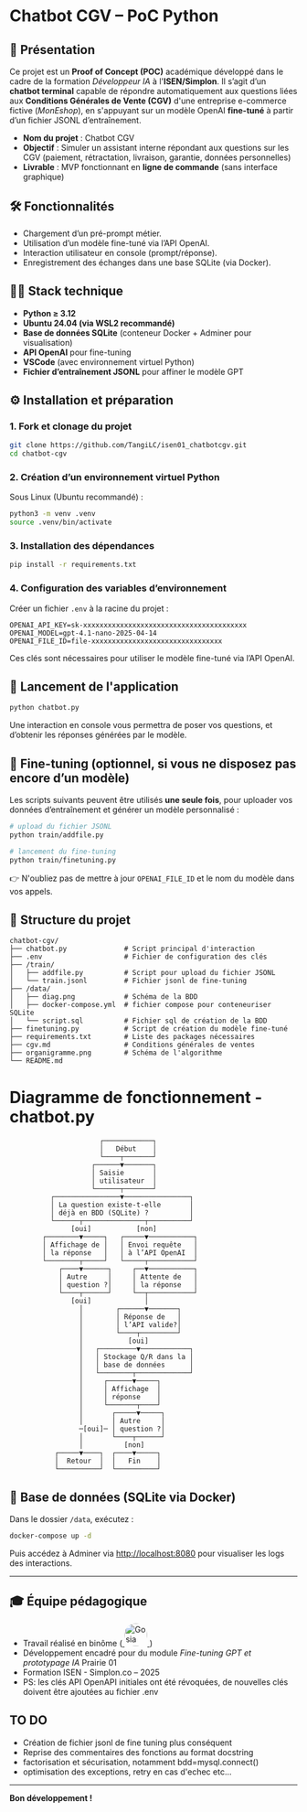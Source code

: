 # Chatbot CGV – PoC Python

## 🧾 Présentation

Ce projet est un **Proof of Concept (POC)** académique développé dans le cadre de la formation *Développeur IA* à l'**ISEN/Simplon**. Il s’agit d’un **chatbot terminal** capable de répondre automatiquement aux questions liées aux **Conditions Générales de Vente (CGV)** d'une entreprise e-commerce fictive (*MonEshop*), en s'appuyant sur un modèle OpenAI **fine-tuné** à partir d’un fichier JSONL d’entraînement.

- **Nom du projet** : Chatbot CGV
- **Objectif** : Simuler un assistant interne répondant aux questions sur les CGV (paiement, rétractation, livraison, garantie, données personnelles)
- **Livrable** : MVP fonctionnant en **ligne de commande** (sans interface graphique)

## 🛠️ Fonctionnalités

- Chargement d’un pré-prompt métier.
- Utilisation d’un modèle fine-tuné via l’API OpenAI.
- Interaction utilisateur en console (prompt/réponse).
- Enregistrement des échanges dans une base SQLite (via Docker).

## 🧑‍💻 Stack technique

- **Python ≥ 3.12**
- **Ubuntu 24.04 (via WSL2 recommandé)**
- **Base de données SQLite** (conteneur Docker + Adminer pour visualisation)
- **API OpenAI** pour fine-tuning
- **VSCode** (avec environnement virtuel Python)
- **Fichier d’entraînement JSONL** pour affiner le modèle GPT

## ⚙️ Installation et préparation

### 1. Fork et clonage du projet

```bash
git clone https://github.com/TangiLC/isen01_chatbotcgv.git
cd chatbot-cgv
```

### 2. Création d’un environnement virtuel Python

Sous Linux (Ubuntu recommandé) :

```bash
python3 -m venv .venv
source .venv/bin/activate
```

### 3. Installation des dépendances

```bash
pip install -r requirements.txt
```

### 4. Configuration des variables d’environnement

Créer un fichier `.env` à la racine du projet :

```env
OPENAI_API_KEY=sk-xxxxxxxxxxxxxxxxxxxxxxxxxxxxxxxxxxxxxxxx
OPENAI_MODEL=gpt-4.1-nano-2025-04-14
OPENAI_FILE_ID=file-xxxxxxxxxxxxxxxxxxxxxxxxxxxxxxxx

```

Ces clés sont nécessaires pour utiliser le modèle fine-tuné via l’API OpenAI.

## 🧪 Lancement de l'application

```bash
python chatbot.py
```

Une interaction en console vous permettra de poser vos questions, et d’obtenir les réponses générées par le modèle.

## 🧬 Fine-tuning (optionnel, si vous ne disposez pas encore d’un modèle)

Les scripts suivants peuvent être utilisés **une seule fois**, pour uploader vos données d’entraînement et générer un modèle personnalisé :

```bash
# upload du fichier JSONL
python train/addfile.py

# lancement du fine-tuning
python train/finetuning.py
```

👉 N'oubliez pas de mettre à jour `OPENAI_FILE_ID` et le nom du modèle dans vos appels.

## 🧩 Structure du projet

```
chatbot-cgv/
├── chatbot.py              # Script principal d'interaction
├── .env                    # Fichier de configuration des clés
├── /train/
│   ├── addfile.py          # Script pour upload du fichier JSONL
│   └── train.jsonl         # Fichier jsonl de fine-tuning
├── /data/                  
│   ├── diag.png            # Schéma de la BDD
│   ├── docker-compose.yml  # fichier compose pour conteneuriser SQLite
│   └── script.sql          # Fichier sql de création de la BDD
├── finetuning.py           # Script de création du modèle fine-tuné
├── requirements.txt        # Liste des packages nécessaires
├── cgv.md                  # Conditions générales de ventes
├── organigramme.png        # Schéma de l'algorithme
└── README.md
```

# Diagramme de fonctionnement - chatbot.py

```
                      ┌────────────┐
                      │   Début    │
                      └────┬───────┘
                    ┌──────▼───────┐
                    │ Saisie       │
                    │ utilisateur  │
                    └──────┬───────┘
          ┌────────────────▼────────────────┐
          │ La question existe-t-elle       │
          │ déjà en BDD (SQLite) ?          │
          └──────┬───────────────┬──────────┘
               [oui]           [non]
        ┌────────▼─────┐   ┌─────▼───────────┐
        │ Affichage de │   │ Envoi requête   │
        │ la réponse   │   │ à l’API OpenAI  │
        └────────┬─────┘   └─────┬───────────┘
            ┌────▼──────┐     ┌──▼───────────┐
            │ Autre     │     │ Attente de   │
            │ question ?│     │ la réponse   │
            └────┬──────┘     └──┬───────────┘
               [oui]             │
                 │        ┌──────▼───────┐
                 │        │ Réponse de   │
                 │        │ l’API valide?│
                 │        └────┬─────────┘
                 │           [oui]
                 │   ┌─────────▼────────────┐
                 │   │ Stockage Q/R dans la │
                 │   │ base de données      │
                 │   └────────┬─────────────┘
                 │     ┌──────▼─────┐
                 │     │ Affichage  │
                 │     │ réponse    │
                 │     └───────┬────┘
                 │       ┌─────▼─────┐
                 │       │ Autre     │
                 ─[oui]─ │ question ?│
                 │       └────┬──────┘
                 │          [non]
           ┌─────▼────┐  ┌────▼─────┐
           │  Retour  │  │   Fin    │
           └──────────┘  └──────────┘
```


## 🐳 Base de données (SQLite via Docker)

Dans le dossier `/data`, exécutez :

```bash
docker-compose up -d
```

Puis accédez à Adminer via [http://localhost:8080](http://localhost:8080) pour visualiser les logs des interactions.

---

## 🎓 Équipe pédagogique

- Travail réalisé en binôme (<a href="https://github.com/go2375" target="_blank">
  <img src="https://avatars.githubusercontent.com/go2375" width="40" height="40" style="border-radius: 50%;" alt="Gosia" />
</a>)
- Développement encadré pour du module *Fine-tuning GPT et prototypage IA* Prairie 01
- Formation ISEN - Simplon.co – 2025
- PS: les clés API OpenAPI initiales ont été révoquées, de nouvelles clés doivent être ajoutées au fichier .env

## TO DO

- Création de fichier jsonl de fine tuning plus conséquent
- Reprise des commentaires des fonctions au format docstring
- factorisation et sécurisation, notamment bdd=mysql.connect()
- optimisation des exceptions, retry en cas d'echec etc...

---

**Bon développement !**
